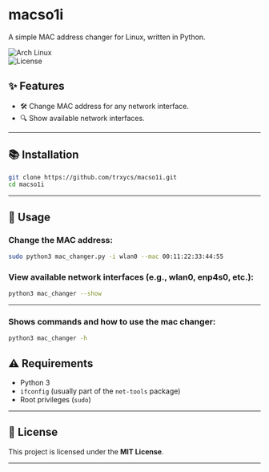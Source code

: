 # **macso1i**  
A simple MAC address changer for Linux, written in Python.

![Arch Linux](https://img.shields.io/badge/Arch-Linux-blue?logo=arch-linux)  
![License](https://img.shields.io/badge/License-MIT-green)

## ✨ Features  
- 🛠️ Change MAC address for any network interface.  
- 🔍 Show available network interfaces.  

---

## 📚 Installation  
```bash
git clone https://github.com/trxycs/macso1i.git
cd macso1i
```

---

## 🚀 Usage  
### Change the MAC address:  
```bash
sudo python3 mac_changer.py -i wlan0 --mac 00:11:22:33:44:55
```

### View available network interfaces (e.g., wlan0, enp4s0, etc.):  
```bash
python3 mac_changer --show
```

---
### Shows commands and how to use the mac changer:
```bash
python3 mac_changer -h
```

## ⚠️ Requirements  
- Python 3  
- `ifconfig` (usually part of the `net-tools` package)  
- Root privileges (`sudo`)  

---

## 📝 License  
This project is licensed under the **MIT License**.  

---
